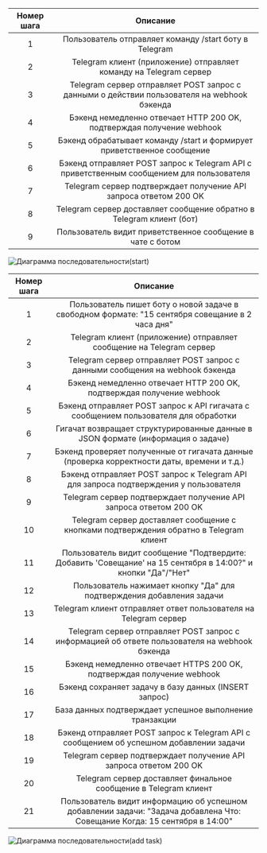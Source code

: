 | Номер шага | Описание  | 
|:----------:|:-------:|
| 1 | Пользователь отправляет команду /start боту в Telegram  |
| 2 | Telegram клиент (приложение) отправляет команду на Telegram сервер | 
| 3 | Telegram сервер отправляет POST запрос с данными о действии пользователя на webhook бэкенда | 
| 4 | Бэкенд немедленно отвечает HTTP 200 OK, подтверждая получение webhook | 
| 5 | Бэкенд обрабатывает команду /start и формирует приветственное сообщение | 
| 6 | Бэкенд отправляет POST запрос к Telegram API c приветственным сообщением для пользователя | 
| 7 | Telegram сервер подтверждает получение API запроса ответом 200 OK | 
| 8 | Telegram сервер доставляет сообщение обратно в Telegram клиент (бот) | 
| 9 | Пользователь видит приветственное сообщение в чате с ботом | 

![Диаграмма последовательности(start)](/seq_diagrams/start.png)

| Номер шага | Описание  | 
|:----------:|:-------:|
| 1 | Пользователь пишет боту о новой задаче в свободном формате: "15 сентября совещание в 2 часа дня" |
| 2 | Telegram клиент (приложение) отправляет сообщение на Telegram сервер | 
| 3 | Telegram сервер отправляет POST запрос с данными сообщения на webhook бэкенда | 
| 4 | Бэкенд немедленно отвечает HTTP 200 OK, подтверждая получение webhook | 
| 5 | Бэкенд отправляет POST запрос к API гигачата с сообщением пользователя для обработки | 
| 6 | Гигачат возвращает структурированные данные в JSON формате (информация о задаче) | 
| 7 | Бэкенд проверяет полученные от гигачата данные (проверка корректности даты, времени и т.д.) | 
| 8 | Бэкенд отправляет POST запрос к Telegram API для запроса подтверждения у пользователя | 
| 9 | Telegram сервер подтверждает получение API запроса ответом 200 OK | 
| 10 | Telegram сервер доставляет сообщение с кнопками подтверждения обратно в Telegram клиент | 
| 11 | Пользователь видит сообщение "Подтвердите: Добавить 'Совещание' на 15 сентября в 14:00?" и кнопки "Да"/"Нет" | 
| 12 | Пользователь нажимает кнопку "Да" для подтверждения добавления задачи | 
| 13 | Telegram клиент отправляет ответ пользователя на Telegram сервер | 
| 14 | Telegram сервер отправляет POST запрос с информацией об ответе пользователя на webhook бэкенда | 
| 15 | Бэкенд немедленно отвечает HTTPS 200 OK, подтверждая получение webhook | 
| 16 | Бэкенд сохраняет задачу в базу данных (INSERT запрос) | 
| 17 | База данных подтверждает успешное выполнение транзакции | 
| 18 | Бэкенд отправляет POST запрос к Telegram API с сообщением об успешном добавлении задачи | 
| 19 | Telegram сервер подтверждает получение API запроса ответом 200 OK | 
| 20 | Telegram сервер доставляет финальное сообщение в Telegram клиент | 
| 21 | Пользователь видит информацию об успешном добавлении задачи: "Задача добавлена Что: Совещание Когда: 15 сентября в 14:00" | 

![Диаграмма последовательности(add task)](/seq_diagrams/add_task.png)
